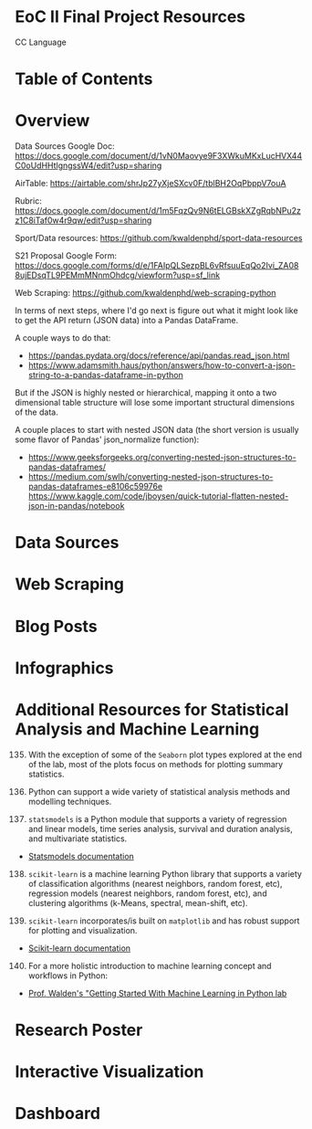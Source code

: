 # EoC II Final Project Resources

CC Language

# Table of Contents

# Overview

Data Sources Google Doc: https://docs.google.com/document/d/1vN0Maovye9F3XWkuMKxLucHVX44C0oUdHHtlgngssW4/edit?usp=sharing

AirTable: https://airtable.com/shrJp27yXjeSXcv0F/tblBH2OqPbppV7ouA

Rubric: https://docs.google.com/document/d/1m5FqzQv9N6tELGBskXZgRqbNPu2zz1C8iTaf0w4r9qw/edit?usp=sharing

Sport/Data resources: https://github.com/kwaldenphd/sport-data-resources

S21 Proposal Google Form: https://docs.google.com/forms/d/e/1FAIpQLSezpBL6vRfsuuEqQo2Ivi_ZA088ujEDsqTL9PEMmMNnmOhdcg/viewform?usp=sf_link

Web Scraping: https://github.com/kwaldenphd/web-scraping-python

In terms of next steps, where I'd go next is figure out what it might look like to get the API return (JSON data) into a Pandas DataFrame.

A couple ways to do that:
- https://pandas.pydata.org/docs/reference/api/pandas.read_json.html
- https://www.adamsmith.haus/python/answers/how-to-convert-a-json-string-to-a-pandas-dataframe-in-python

But if the JSON is highly nested or hierarchical, mapping it onto a two dimensional table structure will lose some important structural dimensions of the data.

A couple places to start with nested JSON data (the short version is usually some flavor of Pandas' json_normalize function):
- https://www.geeksforgeeks.org/converting-nested-json-structures-to-pandas-dataframes/
- https://medium.com/swlh/converting-nested-json-structures-to-pandas-dataframes-e8106c59976e
https://www.kaggle.com/code/jboysen/quick-tutorial-flatten-nested-json-in-pandas/notebook
# Data Sources

# Web Scraping

# Blog Posts

# Infographics

# Additional Resources for Statistical Analysis and Machine Learning

135. With the exception of some of the `Seaborn` plot types explored at the end of the lab, most of the plots focus on methods for plotting summary statistics.

136. Python can support a wide variety of statistical analysis methods and modelling techniques.

137. `statsmodels` is a Python module that supports a variety of regression and linear models, time series analysis, survival and duration analysis, and multivariate statistics.
- [Statsmodels documentation](https://www.statsmodels.org/stable/user-guide.html)

138. `scikit-learn` is a machine learning Python library that supports a variety of classification algorithms (nearest neighbors, random forest, etc), regression models (nearest neighbors, random forest, etc), and clustering algorithms (k-Means, spectral, mean-shift, etc). 

139. `scikit-learn` incorporates/is built on `matplotlib` and has robust support for plotting and visualization.
- [Scikit-learn documentation](https://scikit-learn.org/stable/)

140. For a more holistic introduction to machine learning concept and workflows in Python:
  * [Prof. Walden's "Getting Started With Machine Learning in Python lab](https://github.com/kwaldenphd/machine-learning-intro/blob/main/ml-python-intro.md#machine-learning-libraries) 


# Research Poster

# Interactive Visualization

# Dashboard


